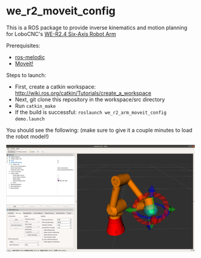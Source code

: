 # we_r2_moveit_config

This is a ROS package to provide inverse kinematics and motion planning for LoboCNC's [WE-R2.4 Six-Axis Robot Arm](https://www.thingiverse.com/thing:3327968)

Prerequisites:
 - [ros-melodic](http://wiki.ros.org/melodic)
 - [Moveit!](https://ros-planning.github.io/moveit_tutorials/)

Steps to launch:
 - First, create a catkin workspace: http://wiki.ros.org/catkin/Tutorials/create_a_workspace
 - Next, git clone this repository in the workspace/src directory
 - Run ```catkin_make```
 - If the build is successful: ```roslaunch we_r2_arm_moveit_config demo.launch```
 
 You should see the following: (make sure to give it a couple minutes to load the robot model!)

![RVIZ Screenshot](/rviz-screenshot.png?raw=true "RVIZ Screenshot")
